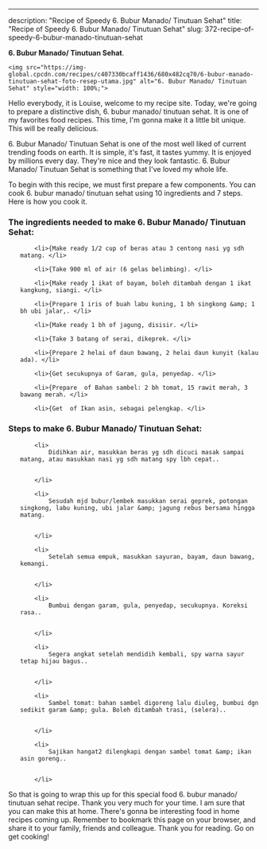 ---
description: "Recipe of Speedy 6. Bubur Manado/ Tinutuan Sehat"
title: "Recipe of Speedy 6. Bubur Manado/ Tinutuan Sehat"
slug: 372-recipe-of-speedy-6-bubur-manado-tinutuan-sehat

<p>
	<strong>6. Bubur Manado/ Tinutuan Sehat</strong>. 
	
</p>
<p>
	
	<img src="https://img-global.cpcdn.com/recipes/c407330bcaff1436/680x482cq70/6-bubur-manado-tinutuan-sehat-foto-resep-utama.jpg" alt="6. Bubur Manado/ Tinutuan Sehat" style="width: 100%;">
	
	
</p>
<p>
	Hello everybody, it is Louise, welcome to my recipe site. Today, we're going to prepare a distinctive dish, 6. bubur manado/ tinutuan sehat. It is one of my favorites food recipes. This time, I'm gonna make it a little bit unique. This will be really delicious.
</p>
	
<p>
	6. Bubur Manado/ Tinutuan Sehat is one of the most well liked of current trending foods on earth. It is simple, it's fast, it tastes yummy. It is enjoyed by millions every day. They're nice and they look fantastic. 6. Bubur Manado/ Tinutuan Sehat is something that I've loved my whole life.
</p>
<p>
	
</p>

<p>
To begin with this recipe, we must first prepare a few components. You can cook 6. bubur manado/ tinutuan sehat using 10 ingredients and 7 steps. Here is how you cook it.
</p>

<h3>The ingredients needed to make 6. Bubur Manado/ Tinutuan Sehat:</h3>

<ol>
	
		<li>{Make ready 1/2 cup of beras atau 3 centong nasi yg sdh matang. </li>
	
		<li>{Take 900 ml of air (6 gelas belimbing). </li>
	
		<li>{Make ready 1 ikat of bayam, boleh ditambah dengan 1 ikat kangkung, siangi. </li>
	
		<li>{Prepare 1 iris of buah labu kuning, 1 bh singkong &amp; 1 bh ubi jalar,. </li>
	
		<li>{Make ready 1 bh of jagung, disisir. </li>
	
		<li>{Take 3 batang of serai, dikeprek. </li>
	
		<li>{Prepare 2 helai of daun bawang, 2 helai daun kunyit (kalau ada). </li>
	
		<li>{Get secukupnya of Garam, gula, penyedap. </li>
	
		<li>{Prepare  of Bahan sambel: 2 bh tomat, 15 rawit merah, 3 bawang merah. </li>
	
		<li>{Get  of Ikan asin, sebagai pelengkap. </li>
	
</ol>
<p>
	
</p>

<h3>Steps to make 6. Bubur Manado/ Tinutuan Sehat:</h3>

<ol>
	
		<li>
			Didihkan air, masukkan beras yg sdh dicuci masak sampai matang, atau masukkan nasi yg sdh matang spy lbh cepat..
			
			
		</li>
	
		<li>
			Sesudah mjd bubur/lembek masukkan serai geprek, potongan singkong, labu kuning, ubi jalar &amp; jagung rebus bersama hingga matang.
			
			
		</li>
	
		<li>
			Setelah semua empuk, masukkan sayuran, bayam, daun bawang, kemangi.
			
			
		</li>
	
		<li>
			Bumbui dengan garam, gula, penyedap, secukupnya. Koreksi rasa..
			
			
		</li>
	
		<li>
			Segera angkat setelah mendidih kembali, spy warna sayur tetap hijau bagus..
			
			
		</li>
	
		<li>
			Sambel tomat: bahan sambel digoreng lalu diuleg, bumbui dgn sedikit garam &amp; gula. Boleh ditambah trasi, (selera)..
			
			
		</li>
	
		<li>
			Sajikan hangat2 dilengkapi dengan sambel tomat &amp; ikan asin goreng..
			
			
		</li>
	
</ol>

<p>
	
</p>

<p>
	So that is going to wrap this up for this special food 6. bubur manado/ tinutuan sehat recipe. Thank you very much for your time. I am sure that you can make this at home. There's gonna be interesting food in home recipes coming up. Remember to bookmark this page on your browser, and share it to your family, friends and colleague. Thank you for reading. Go on get cooking!
</p>
